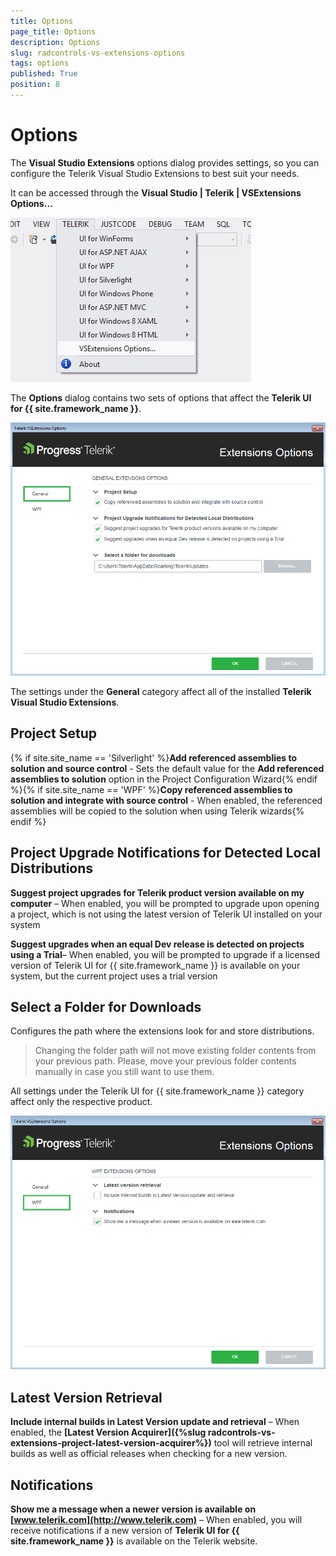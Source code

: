 ```yaml
---
title: Options
page_title: Options
description: Options
slug: radcontrols-vs-extensions-options
tags: options
published: True
position: 8
---
```


# Options



The __Visual Studio Extensions__ options dialog provides settings, so you can configure the Telerik Visual Studio Extensions to best suit your needs.

It can be accessed through the __Visual Studio | Telerik | VSExtensions Options…__

![VSExtentions Options Dialog Menu](images/VSExtentions_OptionsDialogMenu.png)

The __Options__ dialog contains two sets of options that affect the __Telerik UI for {{ site.framework_name }}__.

![VSExtentions Options Dialog General](images/VSExtentions_OptionsDialogGeneral.png)

The settings under the __General__ category affect all of the installed __Telerik Visual Studio Extensions__.

## Project Setup

{% if site.site_name == 'Silverlight' %}__Add referenced assemblies to solution and source control__ - Sets the default value for the __Add referenced assemblies to solution__ option in the Project Configuration Wizard{% endif %}{% if site.site_name == 'WPF' %}__Copy referenced assemblies to solution and integrate with source control__ - When enabled, the referenced assemblies will be copied to the solution when using Telerik wizards{% endif %}



## Project Upgrade Notifications for Detected Local Distributions


__Suggest project upgrades for Telerik product version available on my computer__ – When enabled, you will be prompted to upgrade upon opening a project, which is not using the latest version of Telerik UI installed on your system

__Suggest upgrades when an equal Dev release is detected on projects using a Trial__– When enabled, you will be prompted to upgrade if a licensed version of Telerik UI for {{ site.framework_name }} is available on your system, but the current project uses a trial version

## Select a Folder for Downloads

Configures the path where the extensions look for and store distributions.


>Changing the folder path will not move existing folder contents from your previous path. Please, move your previous folder contents manually in case you still want to use them.

All settings under the Telerik UI for {{ site.framework_name }} category affect only the respective product.

![VSExtensions Options Dialog Product Specific](images/VSExtentions_WPF_OptionsDialog.png)

## Latest Version Retrieval

__Include internal builds in Latest Version update and retrieval__ – When enabled, the __[Latest Version Acquirer]({%slug radcontrols-vs-extensions-project-latest-version-acquirer%})__ tool will retrieve internal builds as well as official releases when checking for a new version.

## Notifications

__Show me a message when a newer version is available on [www.telerik.com](http://www.telerik.com)__ – When enabled, you will receive notifications if a new version of __Telerik UI for {{ site.framework_name }}__ is available on the Telerik website.
